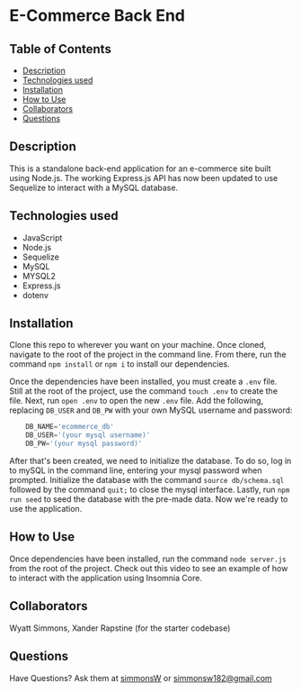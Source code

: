 # E-Commerce Back End
  
  ## Table of Contents
  * [Description](#description)
  * [Technologies used](#technologies_used)
  * [Installation](#installation)
  * [How to Use](#How-to-use)
  * [Collaborators](#collaborators)
  * [Questions](#questions)
    
  ## Description
  This is a standalone back-end application for an e-commerce site built using Node.js. The working Express.js API has now been updated to use Sequelize to interact with a MySQL database.

  ## Technologies used
  * JavaScript
  * Node.js
  * Sequelize
  * MySQL
  * MYSQL2
  * Express.js
  * dotenv

  ## Installation
  Clone this repo to wherever you want on your machine. Once cloned, navigate to the root of the project in the command line. From there, run the command `npm install` or `npm i` to install our dependencies.

  Once the dependencies have been installed, you must create a `.env` file. Still at the root of the project, use the command `touch .env` to create the file. Next, run `open .env` to open the new `.env` file. Add the following, replacing `DB_USER` and `DB_PW` with your own MySQL username and password:

  ```js script
      DB_NAME='ecommerce_db'
      DB_USER='(your mysql username)'
      DB_PW='(your mysql password)'
  ```
  After that's been created, we need to initialize the database. To do so, log in to mySQL in the command line, entering your mysql password when prompted.  Initialize the database with the command `source db/schema.sql` followed by the command `quit;` to close the mysql interface. Lastly, run `npm run seed` to seed the database with the pre-made data. Now we're ready to use the application.

  ## How to Use
  Once dependencies have been installed, run the command `node server.js` from the root of the project. Check out this video to see an example of how to interact with the application using Insomnia Core.

  ## Collaborators
  Wyatt Simmons, Xander Rapstine (for the starter codebase)

  ## Questions
  Have Questions? Ask them at <a href="http://github.com/simmonsW">simmonsW</a> or <a href="mailto:simmonsw182@gmail.com">simmonsw182@gmail.com</a>
